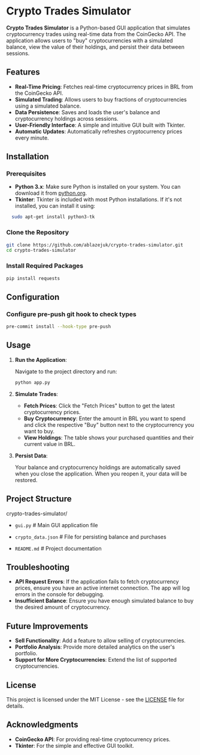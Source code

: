 # Crypto Trades Simulator

**Crypto Trades Simulator** is a Python-based GUI application that simulates cryptocurrency trades using real-time data from the CoinGecko API. The application allows users to "buy" cryptocurrencies with a simulated balance, view the value of their holdings, and persist their data between sessions.

## Features

- **Real-Time Pricing**: Fetches real-time cryptocurrency prices in BRL from the CoinGecko API.
- **Simulated Trading**: Allows users to buy fractions of cryptocurrencies using a simulated balance.
- **Data Persistence**: Saves and loads the user's balance and cryptocurrency holdings across sessions.
- **User-Friendly Interface**: A simple and intuitive GUI built with Tkinter.
- **Automatic Updates**: Automatically refreshes cryptocurrency prices every minute.

## Installation

### Prerequisites

- **Python 3.x**: Make sure Python is installed on your system. You can download it from [python.org](https://www.python.org/downloads/).
- **Tkinter**: Tkinter is included with most Python installations. If it's not installed, you can install it using:

```bash
  sudo apt-get install python3-tk
```

### Clone the Repository

```bash
git clone https://github.com/ablazejuk/crypto-trades-simulator.git
cd crypto-trades-simulator
```

### Install Required Packages

```bash
pip install requests
```

## Configuration

### Configure pre-push git hook to check types

```bash
pre-commit install --hook-type pre-push
```

## Usage

1. **Run the Application**:

   Navigate to the project directory and run:

   ```bash
   python app.py
   ```

2. **Simulate Trades**:

   - **Fetch Prices**: Click the "Fetch Prices" button to get the latest cryptocurrency prices.
   - **Buy Cryptocurrency**: Enter the amount in BRL you want to spend and click the respective "Buy" button next to the cryptocurrency you want to buy.
   - **View Holdings**: The table shows your purchased quantities and their current value in BRL.

3. **Persist Data**:

   Your balance and cryptocurrency holdings are automatically saved when you close the application. When you reopen it, your data will be restored.

## Project Structure

crypto-trades-simulator/

- `gui.py`           # Main GUI application file

- `crypto_data.json` # File for persisting balance and purchases

- `README.md`        # Project documentation

## Troubleshooting

- **API Request Errors**: If the application fails to fetch cryptocurrency prices, ensure you have an active internet connection. The app will log errors in the console for debugging.
- **Insufficient Balance**: Ensure you have enough simulated balance to buy the desired amount of cryptocurrency.

## Future Improvements

- **Sell Functionality**: Add a feature to allow selling of cryptocurrencies.
- **Portfolio Analysis**: Provide more detailed analytics on the user's portfolio.
- **Support for More Cryptocurrencies**: Extend the list of supported cryptocurrencies.

## License

This project is licensed under the MIT License - see the [LICENSE](LICENSE) file for details.

## Acknowledgments

- **CoinGecko API**: For providing real-time cryptocurrency prices.
- **Tkinter**: For the simple and effective GUI toolkit.
